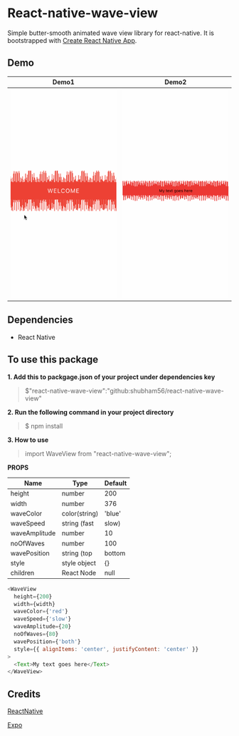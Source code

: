 # React-native-wave-view

Simple butter-smooth animated wave view library for react-native.
It is bootstrapped with [Create React Native App](https://github.com/react-community/create-react-native-app).

## Demo

| Demo1                               | Demo2                                |
| ----------------------------------- | ------------------------------------ |
| ![Preview](screenshot/waveView.gif) | ![Preview](screenshot/waveView2.gif) |

## Dependencies

- React Native

## To use this package

**1. Add this to packgage.json of your project under dependencies key**

> $"react-native-wave-view":"github:shubham56/react-native-wave-view"

**2. Run the following command in your project directory**

> $ npm install

**3. How to use**

> import WaveView from "react-native-wave-view";

**PROPS**

| Name          | Type          | Default |
| ------------- | ------------- | ------- |
| height        | number        | 200     |
| width         | number        | 376     |
| waveColor     | color(string) | 'blue'  |
| waveSpeed     | string (fast  | slow)   | number(ms) | 'slow' |
| waveAmplitude | number        | 10      |
| noOfWaves     | number        | 100     |
| wavePosition  | string (top   | bottom  | both) | both |
| style         | style object  | {}      |
| children      | React Node    | null    |

```javascript
<WaveView
  height={200}
  width={width}
  waveColor={'red'}
  waveSpeed={'slow'}
  waveAmplitude={20}
  noOfWaves={80}
  wavePosition={'both'}
  style={{ alignItems: 'center', justifyContent: 'center' }}
>
  <Text>My text goes here</Text>
</WaveView>
```

## Credits

[ReactNative](https://facebook.github.io/react-native/)

[Expo](https://expo.io)
